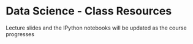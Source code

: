 # Data Science - Class Resources

Lecture slides and the IPython notebooks will be updated as the course progresses


